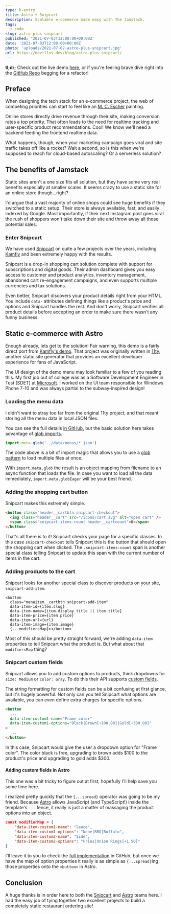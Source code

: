```yaml
---
type: h-entry
title: Astro + Snipcart
description: Scalable e-commerce made easy with the Jamstack.
tags:
  - code
slug: astro-plus-snipcart
published: '2021-07-03T12:00:00+00:00Z'
date: '2021-07-03T12:00:00+00:00Z'
photo: 'uploads/2021-07-02-astro-plus-snipcart.jpg'
url: https://navillus.dev/blog/astro-plus-snipcart/
---
```


**tl;dr;** Check out the live demo [here](https://demo-astro-snipcart.netlify.app/), or if you're feeling brave dive right into the [GitHub Repo](https://github.com/Navillus-BV/demo-astro-snipcart) begging for a refactor!

## Preface

When designing the tech stack for an e-commerce project, the web of competing priorities can start to feel like an [M. C. Escher](https://mcescher.com/) painting.

Online stores directly drive revenue through their site, making conversion rates a top priority. That often leads to the need for realtime tracking and user-specific product recommendations. Cool! We know we'll need a backend feeding the frontend realtime data.

What happens, though, when your marketing campaign goes viral and site traffic takes off like a rocket? Wait a second, so is this when we're supposed to reach for cloud-based autoscaling? Or a serverless solution?

## The benefits of Jamstack

Static sites aren't a one size fits all solution, but they have some very real benefits especially at smaller scales. It seems crazy to use a static site for an online store though...right?

I'd argue that a vast majority of online shops could see huge benefits if they switched to a static setup. Their store is always available, fast, and easily indexed by Google. Most importantly, if their next Instagram post goes viral the rush of shoppers won't take down their site and throw away all those potential sales.

### Enter Snipcart

We have used [Snipcart](https://snipcart.com) on quite a few projects over the years, including [Kamfly](https://kamfly.io) and been extremely happy with the results.

Snipcart is a drop-in shopping cart solution complete with support for subscriptions and digital goods. Their admin dashboard gives you easy access to customer and product analytics, inventory management, abandoned cart re-engagement campaigns, and even supports multiple currencies and tax solutions.

Even better, Snipcart discovers your product details right from your HTML. You include `data-` attributes defining things like a product's price and options and Snipcart handles the rest. And don't worry, Snipcart verifies all product details before accepting an order to make sure there wasn't any funny business.

## Static e-commerce with Astro

Enough already, lets get to the solution! Fair warning, this demo is a fairly direct port from [Kamfly's demo](https://demo.kamfly.io). That project was originally written in [11ty](https://11ty.dev), another static site generator that provides an excellent developer experience for fans of JavaScript.

The UI design of the demo menu may look familiar to a few of you reading this. My first job out of college was as a Software Development Engineer in Test (SDET) at [Microsoft](https://microsoft.com). I worked on the UI team responsible for Windows Phone 7-10 and was always partial to the subway-inspired design!

### Loading the menu data

I didn't want to stray too far from the original 11ty project, and that meant storing all the menu data in local JSON files.

You can see the full details [in GitHub](https://github.com/Navillus-BV/demo-astro-snipcart/blob/main/src/utils/loadMenu.js), but the basic solution here takes advantage of [glob imports](https://vitejs.dev/guide/features.html#glob-import).

```js
import.meta.glob('../data/menus/*.json')
```

The code above is a bit of import magic that allows you to use a [glob pattern](https://www.npmjs.com/package/glob) to load multiple files at once.

With `import.meta.glob` the result is an object mapping from filename to an async function that loads the file. In case you want to load all the data immediately, `import.meta.globEager` will be your best friend.

### Adding the shopping cart button

Snipcart makes this extremely simple.

```html
<button class="header__cartbtn snipcart-checkout">
  <img class="header__cart" src="/icons/cart.svg" alt="open cart" />
  <span class="snipcart-items-count header__cartcount">0</span>
</button>
```

That's all there is to it! Snipcart checks your page for a specific classes. In this case `snipcart-checkout` tells Snipcart this is the button that should open the shopping cart when clicked. The `.snipcart-items-count` span is another special class telling Snipcart to update this span with the current number of items in the cart.

### Adding products to the cart

Snipcart looks for another special class to discover products on your site, `snipcart-add-item`.

```astro
<button
  class="menuitem__cartbtn snipcart-add-item"
  data-item-id={item.slug}
  data-item-name={item.display_title || item.title}
  data-item-price={item.price}
  data-item-url={url}
  data-item-image={item.image}
  {...modifiersMap}></button>
```

Most of this should be pretty straight forward, we're adding `data-item` properties to tell Snipcart what the product is. But what about that `modifiersMap` thing?

### Snipcart custom fields

Snipcart allows you to add custom options to products, think dropdowns for `size: Medium` or `color: Gray`. To do this their API supports [custom fields](https://docs.snipcart.com/v3/setup/products#custom-fields).

The string formatting for custom fields can be a bit confusing at first glance, but it's hugely powerful. Not only can you tell Snipcart what options are available, you can even define extra charges for specific options.

```html
<button
  ...
  data-item-custom1-name="Frame color"
  data-item-custom1-options="Black|Brown[+100.00]|Gold[+300.00]"
>
  ...
</button>
```

In this case, Snipcart would give the user a dropdown option for "Frame color". The color black is free, upgrading to brown adds $100 to the product's price and upgrading to gold adds $300.

#### Adding custom fields in Astro

This one was a bit tricky to figure out at first, hopefully I'll help save you some time here.

I realized pretty quickly that the `{...spread}` operator was going to be my friend. Because [Astro](https://astro.build) allows JavaScript (and TypeScript!) inside the template's `---` fence, it really is just a matter of massaging the product options into an object.

```json
const modifierMap = {
    "data-item-custom1-name": "Sauce",
    "data-item-custom1-options": "None|BBQ|Buffalo",
    "data-item-custom2-name": "Side",
    "data-item-custom2-options": "Fries|Onion Rings[+1.50]"
}
```

I'll leave it to you to check the [full implementation](https://github.com/Navillus-BV/demo-astro-snipcart/blob/main/src/components/MenuItem.astro) in GitHub, but once we have the map of option properties it really is as simple as `{...spread}`ing those properties onto the `<button>` in Astro.

## Conclusion

A huge thanks is in order here to both the [Snipcart](https://snipcart.com) and [Astro](https://astro.blog) teams here. I had the easy job of tying together two excellent projects to build a completely static restaurant ordering site!
